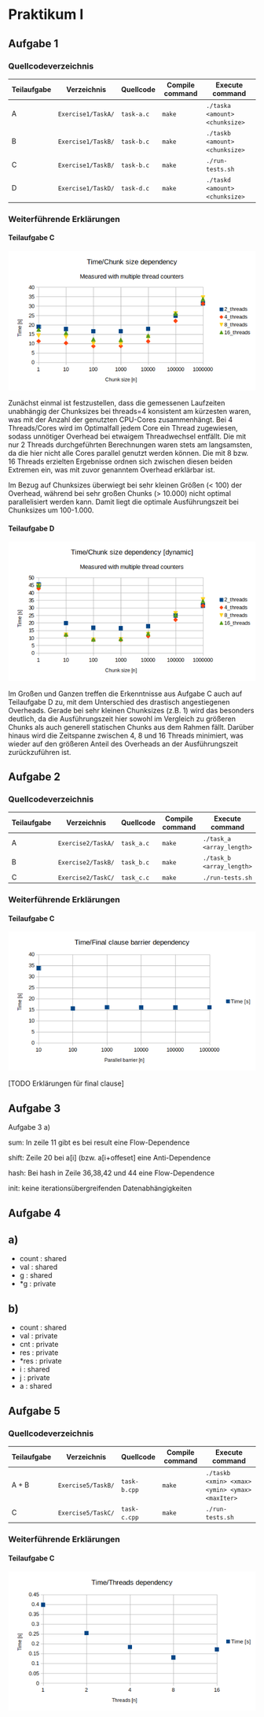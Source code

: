 # Praktikum I

## Aufgabe 1
### Quellcodeverzeichnis
| Teilaufgabe | Verzeichnis        | Quellcode       | Compile command | Execute command                |
|-------------|--------------------|-----------------|-----------------|--------------------------------|
| A           | `Exercise1/TaskA/` | `task-a.c`      | `make`          | `./taska <amount> <chunksize>` |
| B           | `Exercise1/TaskB/` | `task-b.c`      | `make`          | `./taskb <amount> <chunksize>` |
| C           | `Exercise1/TaskB/` | `task-b.c`      | `make`          | `./run-tests.sh`               |
| D           | `Exercise1/TaskD/` | `task-d.c`      | `make`          | `./taskd <amount> <chunksize>` |

### Weiterführende Erklärungen
#### Teilaufgabe C
![Diagramm 1C](time_measurements/Task1-C.png)

Zunächst einmal ist festzustellen, dass die gemessenen Laufzeiten unabhängig der Chunksizes bei threads=4 konsistent am kürzesten waren, was mit der Anzahl der genutzten CPU-Cores zusammenhängt. Bei 4 Threads/Cores wird im Optimalfall jedem Core ein Thread zugewiesen, sodass unnötiger Overhead bei etwaigem Threadwechsel entfällt. Die mit nur 2 Threads durchgeführten Berechnungen waren stets am langsamsten, da die hier nicht alle Cores parallel genutzt werden können. Die mit 8 bzw. 16 Threads erzielten Ergebnisse ordnen sich zwischen diesen beiden Extremen ein, was mit zuvor genanntem Overhead erklärbar ist.

Im Bezug auf Chunksizes überwiegt bei sehr kleinen Größen (< 100) der Overhead, während bei sehr großen Chunks (> 10.000) nicht optimal parallelisiert werden kann. Damit liegt die optimale Ausführungszeit bei Chunksizes um 100-1.000. 

#### Teilaufgabe D
![Diagramm 1D](time_measurements/Task1-D.png)

Im Großen und Ganzen treffen die Erkenntnisse aus Aufgabe C auch auf Teilaufgabe D zu, mit dem Unterschied des drastisch angestiegenen Overheads. Gerade bei sehr kleinen Chunksizes (z.B. 1) wird das besonders deutlich, da die Ausführungszeit hier sowohl im Vergleich zu größeren Chunks als auch generell statischen Chunks aus dem Rahmen fällt. Darüber hinaus wird die Zeitspanne zwischen 4, 8 und 16 Threads minimiert, was wieder auf den größeren Anteil des Overheads an der Ausführungszeit zurückzuführen ist.

## Aufgabe 2
### Quellcodeverzeichnis
| Teilaufgabe | Verzeichnis        | Quellcode       | Compile command | Execute command                |
|-------------|--------------------|-----------------|-----------------|--------------------------------|
| A           | `Exercise2/TaskA/` | `task_a.c`      | `make`          | `./task_a <array_length>`      |
| B           | `Exercise2/TaskB/` | `task_b.c`      | `make`          | `./task_b <array_length>`      |
| C           | `Exercise2/TaskC/` | `task_c.c`      | `make`          | `./run-tests.sh`               |

### Weiterführende Erklärungen
#### Teilaufgabe C
![Diagramm 2C](time_measurements/Task2-C.png)

[TODO Erklärungen für final clause]


## Aufgabe 3

Aufgabe 3 a)

sum: In zeile 11 gibt es bei result eine Flow-Dependence

shift: Zeile 20 bei a[i] (bzw. a[i+offeset] eine Anti-Dependence

hash: Bei hash in Zeile 36,38,42 und 44 eine Flow-Dependence

init: keine iterationsübergreifenden Datenabhängigkeiten


## Aufgabe 4

## a)

* count : shared
* val : shared
* g : shared
* *g : private

## b)

* count : shared
* val : private
* cnt : private
* res : private
* *res : private
* i : shared
* j : private
* a : shared



## Aufgabe 5
### Quellcodeverzeichnis
| Teilaufgabe | Verzeichnis        | Quellcode       | Compile command | Execute command                                     |
|-------------|--------------------|-----------------|-----------------|-----------------------------------------------------|
| A + B       | `Exercise5/TaskB/` | `task-b.cpp`    | `make`          | `./taskb <xmin> <xmax> <ymin> <ymax> <maxIter>`     |
| C           | `Exercise5/TaskC/` | `task-c.cpp`    | `make`          | `./run-tests.sh`                                    |

### Weiterführende Erklärungen
#### Teilaufgabe C
![Diagramm 5C](time_measurements/Task5-C.png)
